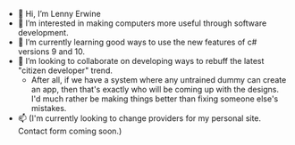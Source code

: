 - 👋 Hi, I’m Lenny Erwine
- 👀 I’m interested in making computers more useful through software development.
- 🌱 I’m currently learning good ways to use the new features of c# versions 9 and 10.
- 💞️ I’m looking to collaborate on developing ways to rebuff the latest "citizen developer" trend.
  - After all, if we have a system where any untrained dummy can create an app, then that's exactly who will be coming up with the designs. I'd much rather be making things better than fixing someone else's mistakes.
- 📫 (I'm currently looking to change providers for my personal site. Contact form coming soon.)

<!---
lerwine/lerwine is a ✨ special ✨ repository because its `README.md` (this file) appears on your GitHub profile.
You can click the Preview link to take a look at your changes.
--->
